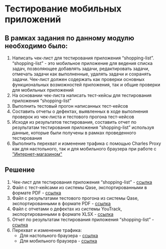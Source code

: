 # Тестирование мобильных приложений

## В рамках задания по данному модулю необходимо было:

1. Написать чек-лист для тестирования приложения “shopping-list”. “shopping-list” - это мобильное приложение для ведения списка задач, позволяющее добавлять задачи, редактировать задачи, отмечать задачи как выполненные, удалять задачи и сохранять задачи. Чек-лист должен содержать как проверки основных функциональных возможностей приложения, так и общие проверки для мобильных приложений
2. На основании чек-листа написать тест-кейсы для тестирования приложения “shopping-list”
3. Выполнить тестовый прогон написанных тест-кейсов
4. Составить отчеты о дефектах, выявленных в ходе выполнения проверок из чек-листа и тестового прогона тест-кейсов
5. Исходя из результатов тестирования, составить отчет по результатам тестирования приложения “shopping-list” используя данные, которые были получены в рамках проведенного тестирования
6. Выполнить перехват и изменение трафика с помощью Charles Proxy как для настольного, так и для мобильного браузера при работе с ["Интернет-магазином"](https://qa.demoshopping.ru/)

## Решение
1. Чек-лист для тестирования приложения “shopping-list” - [ссылка](https://docs.google.com/spreadsheets/d/1lIb82pKj81nbhcR6gG_48S5kP19T1bMGg0voy6_La_4/edit?usp=sharing)
2. Файл с тест-кейсами из системы Qase, экспортированными в формате PDF - [ссылка](https://github.com/golyakovn3/mobile/blob/main/%D0%A2%D0%B5%D1%81%D1%82-%D0%BA%D0%B5%D0%B9%D1%81%D1%8B%20%D0%B4%D0%BB%D1%8F%20%D1%82%D0%B5%D1%81%D1%82%D0%B8%D1%80%D0%BE%D0%B2%D0%B0%D0%BD%D0%B8%D1%8F%20%D0%BC%D0%BE%D0%B1%D0%B8%D0%BB%D1%8C%D0%BD%D0%BE%D0%B3%D0%BE%20%D0%BF%D1%80%D0%B8%D0%BB%D0%BE%D0%B6%D0%B5%D0%BD%D0%B8%D1%8F.pdf)
3. Файл с результатами тестового прогона из системы Qase, экспортированными в формате PDF - [ссылка](https://github.com/golyakovn3/mobile/blob/main/%D0%A0%D0%B5%D0%B7%D1%83%D0%BB%D1%8C%D1%82%D0%B0%D1%82%D1%8B%20%D1%82%D0%B5%D1%81%D1%82%D0%BE%D0%B2%D0%BE%D0%B3%D0%BE%20%D0%BF%D1%80%D0%BE%D0%B3%D0%BE%D0%BD%D0%B0.pdf)
4. Файл с отчетами о дефектах из системы YouTrack, экспортированными в формате XLSX - [ссылка](https://github.com/golyakovn3/mobile/blob/main/%D0%9E%D1%82%D1%87%D0%B5%D1%82%D1%8B%20%D0%BE%20%D0%B4%D0%B5%D1%84%D0%B5%D0%BA%D1%82%D0%B0%D1%85.xlsx)
5. Отчет по результатам тестирования приложения “shopping-list” - [ссылка](https://docs.google.com/document/d/1BkzbYkgBp2TUBNdkJVTv7GCOBu-hTcHOM67HO-02NP0/edit?usp=sharing)
6. Перехват и изменение трафика:
   * Для настольного браузера - [ссылка](https://docs.google.com/document/d/1bUpfucG1uuSe8Q859fBbZ3hPiKsRPpIHUXp8Q7674a8/edit?usp=sharing)
   * Для мобильного браузера - [ссылка](https://docs.google.com/document/d/1_HEVHh_1DVt__9PgT765Tq26EH-pFedQSm2aK3OSNcQ/edit?usp=sharing)


